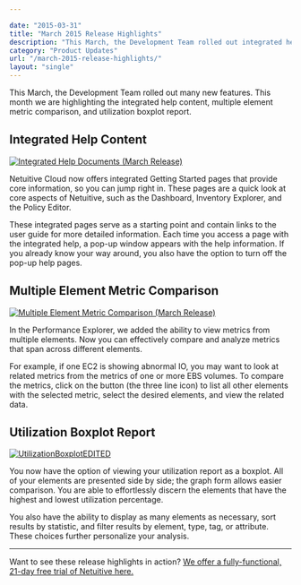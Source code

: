 ```yaml
---

date: "2015-03-31"
title: "March 2015 Release Highlights"
description: "This March, the Development Team rolled out integrated help content, multiple element metric comparison, and a utilization boxplot report."
category: "Product Updates"
url: "/march-2015-release-highlights/"
layout: "single"
---
```


This March, the Development Team rolled out many new features. This month we are highlighting the integrated help content, multiple element metric comparison, and utilization boxplot report.

Integrated Help Content
-----------------------

[![Integrated Help Documents (March Release)](https://s3-us-west-2.amazonaws.com/com-netuitive-app-usw2-public/wp-content/uploads/2016/03/Integrated-Help-Documents.jpg)](https://s3-us-west-2.amazonaws.com/com-netuitive-app-usw2-public/wp-content/uploads/2016/03/Integrated-Help-Documents.jpg)

Netuitive Cloud now offers integrated Getting Started pages that provide core information, so you can jump right in. These pages are a quick look at core aspects of Netuitive, such as the Dashboard, Inventory Explorer, and the Policy Editor.

These integrated pages serve as a starting point and contain links to the user guide for more detailed information. Each time you access a page with the integrated help, a pop-up window appears with the help information. If you already know your way around, you also have the option to turn off the pop-up help pages.

Multiple Element Metric Comparison
----------------------------------

[![Multiple Element Metric Comparison (March Release)](https://s3-us-west-2.amazonaws.com/com-netuitive-app-usw2-public/wp-content/uploads/2016/03/Multiple-Element-Metric-Comparison-1024x601.jpg)](https://s3-us-west-2.amazonaws.com/com-netuitive-app-usw2-public/wp-content/uploads/2016/03/Multiple-Element-Metric-Comparison-1024x601.jpg)

In the Performance Explorer, we added the ability to view metrics from multiple elements. Now you can effectively compare and analyze metrics that span across different elements.

For example, if one EC2 is showing abnormal IO, you may want to look at related metrics from the metrics of one or more EBS volumes. To compare the metrics, click on the button (the three line icon) to list all other elements with the selected metric, select the desired elements, and view the related data.

Utilization Boxplot Report
--------------------------

[![UtilizationBoxplotEDITED](https://s3-us-west-2.amazonaws.com/com-netuitive-app-usw2-public/wp-content/uploads/2015/03/UtilizationBoxplotEDITED-1024x488.png)](https://s3-us-west-2.amazonaws.com/com-netuitive-app-usw2-public/wp-content/uploads/2015/03/UtilizationBoxplotEDITED.png)

You now have the option of viewing your utilization report as a boxplot. All of your elements are presented side by side; the graph form allows easier comparison. You are able to effortlessly discern the elements that have the highest and lowest utilization percentage.

You also have the ability to display as many elements as necessary, sort results by statistic, and filter results by element, type, tag, or attribute. These choices further personalize your analysis.

* * * * *
Want to see these release highlights in action? [We offer a fully-functional, 21-day free trial of Netuitive here.](/signup)
